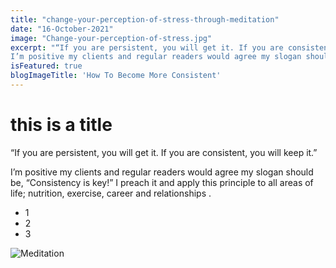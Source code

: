 ```yaml
---
title: "change-your-perception-of-stress-through-meditation"
date: "16-October-2021"
image: "Change-your-perception-of-stress.jpg"
excerpt: "“If you are persistent, you will get it. If you are consistent, you will keep it.”
I’m positive my clients and regular readers would agree my slogan should be, “Consistency is key!” I preach it  and apply this principle to all areas of life; nutrition, exercise, career and relationships."
isFeatured: true
blogImageTitle: 'How To Become More Consistent'
---
```


# this is a title

“If you are persistent, you will get it. If you are consistent, you will keep it.”

I’m positive my clients and regular readers would agree my slogan should be, “Consistency is key!” I preach it and apply this principle to all areas of life; nutrition, exercise, career and relationships .

- 1
- 2
- 3

![Meditation](Breathing-Left-or-right-brain-Test.jpg)
